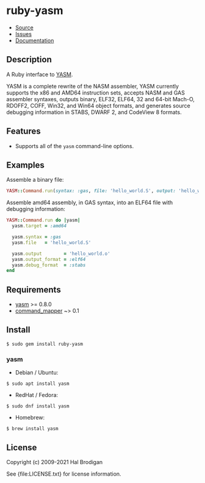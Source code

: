 # ruby-yasm

* [Source](https://github.com/sophsec/ruby-yasm/)
* [Issues](https://github.com/sophsec/ruby-yasm/issues)
* [Documentation](https://rubydoc.info/gems/ruby-yasm)

## Description

A Ruby interface to [YASM][yasm].

YASM is a complete rewrite of the NASM assembler, YASM currently supports
the x86 and AMD64 instruction sets, accepts NASM and GAS assembler syntaxes,
outputs binary, ELF32, ELF64, 32 and 64-bit Mach-O, RDOFF2, COFF, Win32,
and Win64 object formats, and generates source debugging information in
STABS, DWARF 2, and CodeView 8 formats.

## Features

* Supports all of the `yasm` command-line options.

## Examples

Assemble a binary file:

```ruby
YASM::Command.run(syntax: :gas, file: 'hello_world.S', output: 'hello_world.o')
```

Assemble amd64 assembly, in GAS syntax, into an ELF64 file with
debugging information:

```ruby
YASM::Command.run do |yasm|
  yasm.target = :amd64

  yasm.syntax = :gas
  yasm.file   = 'hello_world.S'

  yasm.output        = 'hello_world.o'
  yasm.output_format = :elf64
  yasm.debug_format  = :stabs
end
```

## Requirements

* [yasm] >= 0.8.0
* [command_mapper](https://github.com/postmodern/command_mapper.rb#readme) ~> 0.1

## Install

```shell
$ sudo gem install ruby-yasm
```

### yasm

* Debian / Ubuntu:

```shell
$ sudo apt install yasm
```

* RedHat / Fedora:

```shell
$ sudo dnf install yasm
```

* Homebrew:

```shell
$ brew install yasm
```

## License

Copyright (c) 2009-2021 Hal Brodigan

See {file:LICENSE.txt} for license information.

[yasm]: https://www.tortall.net/projects/yasm/
